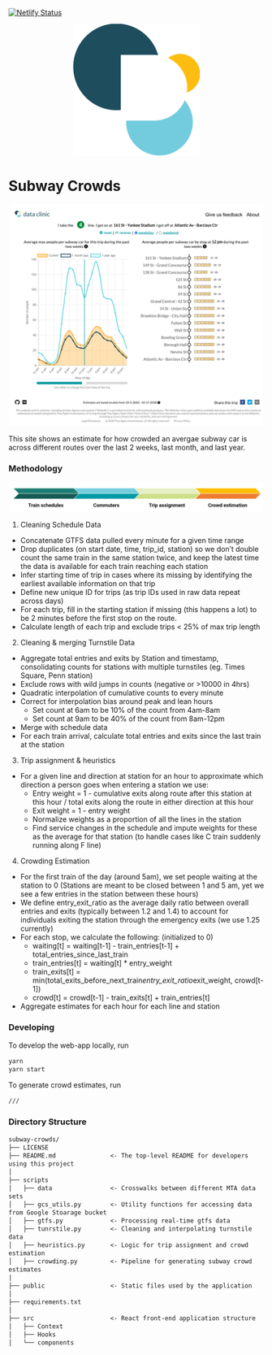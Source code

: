 [![Netlify Status](https://api.netlify.com/api/v1/badges/6abecf5a-8e9f-4b9e-818d-ed47c21ef863/deploy-status)](https://app.netlify.com/sites/howbusyismytrain/deploys)

<p align="center">
  <img src="public/DataClinicLogo.png" width="250"/>
</p>

# Subway Crowds

<p align="center">
  <img src="public/SubwayCrowds.png" width="500"/>
</p>

This site shows an estimate for how crowded an avergae subway car is across different routes over the last 2 weeks, last month, and last year. 

### Methodology 

<p align="center">
  <img src="public/crowding_methodology.png" width="500"/>
</p>


1. Cleaning Schedule Data
- Concatenate GTFS data pulled every minute for a given time range
- Drop duplicates (on start date, time, trip_id, station) so we don’t double count the same train in the same station twice, and keep the latest time the data is available for each train reaching each station
- Infer starting time of trip in cases where its missing by identifying the earliest available information on that trip
- Define new unique ID for trips (as trip IDs used in raw data repeat across days)
- For each trip, fill in the starting station if missing (this happens a lot) to be 2 minutes before the first stop on the route. 
- Calculate length of each trip and exclude trips < 25% of max trip length


2. Cleaning & merging Turnstile Data
- Aggregate total entries and exits by Station and timestamp, consolidating counts for stations with multiple turnstiles (eg. Times Square, Penn station)
- Exclude rows with wild jumps in counts (negative or >10000 in 4hrs)
- Quadratic interpolation of cumulative counts to every minute
- Correct for interpolation bias around peak and lean hours
  - Set count at 6am to be 10% of the count from 4am-8am
  - Set count at 9am to be 40% of the count from 8am-12pm
- Merge with schedule data
- For each train arrival, calculate total entries and exits since the last train at the station


3. Trip assignment & heuristics
- For a given line and direction at station for an hour to approximate which direction a person goes when entering a station we use: 
   - Entry weight = 1 - cumulative exits along route after this station at this hour / total exits along the route in either direction at this hour
   - Exit weight = 1 - entry weight
  - Normalize weights as a proportion of all the lines in the station
  - Find service changes in the schedule and impute weights for these as the average for that station (to handle cases like C train suddenly running along F line)


4. Crowding Estimation
- For the first train of the day (around 5am), we set people waiting at the station to 0 (Stations are meant to be closed between 1 and 5 am, yet we see a few entries in the station between these hours)
- We define entry_exit_ratio as the average daily ratio between overall entries and exits (typically between 1.2 and 1.4) to account for individuals exiting the station through the emergency exits (we use 1.25 currently)
- For each stop, we calculate the following: (initialized to 0)
  - waiting[t] = waiting[t-1] - train_entries[t-1] + total_entries_since_last_train
  - train_entries[t] = waiting[t] * entry_weight
  - train_exits[t] = min(total_exits_before_next_train*entry_exit_ratio*exit_weight, crowd[t-1])
  - crowd[t] = crowd[t-1] - train_exits[t] + train_entries[t]
- Aggregate estimates for each hour for each line and station


### Developing 

To develop the web-app locally, run 

```bash
yarn
yarn start 
```

To generate crowd estimates, run

```bash
///
```

### Directory Structure

    subway-crowds/
    ├── LICENSE
    ├── README.md               <- The top-level README for developers using this project
    │
    ├── scripts
    │   ├── data                <- Crosswalks between different MTA data sets
    │   ├── gcs_utils.py        <- Utility functions for accessing data from Google Stoarage bucket 
    │   ├── gtfs.py             <- Processing real-time gtfs data
    │   ├── tunrstile.py        <- Cleaning and interpolating turnstile data
    │   ├── heuristics.py       <- Logic for trip assignment and crowd estimation
    │   ├── crowding.py         <- Pipeline for generating subway crowd estimates
    |
    ├── public                  <- Static files used by the application
    │
    ├── requirements.txt
    │
    ├── src                     <- React front-end application structure
    │   ├── Context             
    │   ├── Hooks               
    │   └── components
           

